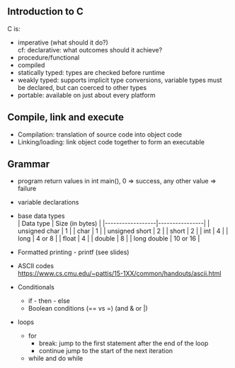 ## Introduction to C 
C is:  
- imperative (what should it do?)  
cf: declarative: what outcomes should it achieve?
- procedure/functional
- compiled
- statically typed: types are checked before runtime
- weakly typed: supports implicit type conversions, variable types must be declared, but can coerced to other types
- portable: available on just about every platform

## Compile, link and execute
- Compilation: translation of source code into object code
- Linking/loading:  link object code together to form an executable

## Grammar
- program return values
in int main(), 0 => success, any other value => failure  

- variable declarations

- base data types  
| Data type        | Size (in bytes) |
|------------------|----------------|
| unsigned char    | 1              |
| char             | 1              |
| unsigned short   | 2              |
| short            | 2              |
| int              | 4              |
| long             | 4 or 8         |
| float            | 4              |
| double           | 8              |
| long double      | 10 or 16       |

- Formatted printing - printf (see slides)

- ASCII codes  
https://www.cs.cmu.edu/~pattis/15-1XX/common/handouts/ascii.html

- Conditionals
	- if - then - else
	- Boolean conditions (== vs =) (and & or |)

- loops
	- for
		- break: jump to the first statement after the end of the loop
		- continue jump to the start of the next iteration
	- while and do while
